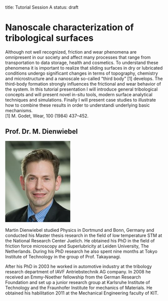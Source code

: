 title: Tutorial Session A
status: draft

Nanoscale characterization of tribological surfaces
===================================================
Although not well recognized, friction and wear phenomena are omnipresent in our society and affect many processes 
that range from transportation to data storage, health and cosmetics. To understand these phenomena it is important to 
realize that sliding surfaces in dry or lubricated conditions undergo significant changes in terms of topography, 
chemistry and microstructure and a nanoscale so-called “third body” [1] develops. The third-body formation strongly 
influences the frictional and wear behavior of the system. In this tutorial presentation I will introduce general 
tribological concepts and will present novel in-situ tools, modern surface analytical techniques and simulations. 
Finally I will present case studies to illustrate how to combine these results in order to understandi underlying 
basic mechanisms.  
[1]	M. Godet, Wear, 100 (1984) 437–452.



Prof. Dr. M. Dienwiebel
---
![Image Prof. Dienwiebel](Dienwiebel.jpg)

Martin Dienwiebel studied Physics in Dortmund and Bonn, Germany and conducted his Master thesis research in the field 
of low temperature STM at the National Research Center Juelich. He obtained his PhD in the field of friction force 
microscopy and Superlubricity at Leiden University, The Netherlands. During his PhD research he also spent nine months 
at Tokyo Institute of Technology in the group of Prof. Takayanagi.

After his PhD in 2003 he worked in automotive industry at the tribology research department of IAVF Antriebstechnik AG 
company. In 2008 he received an Emmy-Noether fellowship from the German Research Foundation and set up a junior research 
group at Karlsruhe Institute of Technology and the Fraunhofer Institute for mechanics of Materials. He obtained his 
habilitation 2011 at the Mechanical Engineering faculty of KIT. 
